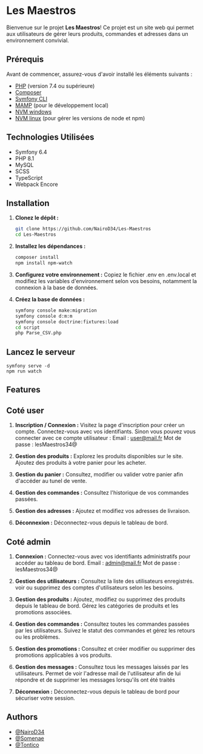 # Les Maestros

Bienvenue sur le projet **Les Maestros**! Ce projet est un site web qui permet aux utilisateurs de gérer leurs produits, commandes et adresses dans un environnement convivial.

## Prérequis

Avant de commencer, assurez-vous d'avoir installé les éléments suivants :

- [PHP](https://www.php.net/downloads) (version 7.4 ou supérieure)
- [Composer](https://getcomposer.org/download/)
- [Symfony CLI](https://symfony.com/download)
- [MAMP](https://www.mamp.info/en/) (pour le développement local)
- [NVM windows](https://github.com/coreybutler/nvm-windows)
- [NVM linux](https://github.com/nvm-sh/nvm) (pour gérer les versions de node et npm)

## Technologies Utilisées

- Symfony 6.4
- PHP 8.1
- MySQL
- SCSS
- TypeScript
- Webpack Encore

## Installation

1. **Clonez le dépôt :**

   ```bash
   git clone https://github.com/NairoD34/Les-Maestros
   cd Les-Maestros

2. **Installez les dépendances :**

    ```bash
    composer install
    npm install npm-watch

3. **Configurez votre environnement :**
Copiez le fichier .env en .env.local et modifiez les variables d'environnement selon vos besoins, notamment la connexion à la base de données.

4. **Créez la base de données :**
    ```bash
    symfony console make:migration
    symfony console d:m:m
    symfony console doctrine:fixtures:load
    cd script
    php Parse_CSV.php
    ```
    

## Lancez le serveur
    symfony serve -d
    npm run watch
## Features

## Coté user
1. **Inscription / Connexion :**
    Visitez la page d'inscription pour créer un compte.
    Connectez-vous avec vos identifiants.
    Sinon vous pouvez vous connecter avec ce compte utilisateur : 
    Email : user@mail.fr
    Mot de passe : lesMaestros34@

2. **Gestion des produits :**
    Explorez les produits disponibles sur le site.
    Ajoutez des produits à votre panier pour les acheter.

3. **Gestion du panier :**
    Consultez, modifier ou valider votre panier afin d'accéder au tunel de vente.

4. **Gestion des commandes :**
    Consultez l'historique de vos commandes passées.

5. **Gestion des adresses :**
    Ajoutez et modifiez vos adresses de livraison.

6. **Déconnexion :**
    Déconnectez-vous depuis le tableau de bord.

## Coté admin

1. **Connexion :**
    Connectez-vous avec vos identifiants administratifs pour accéder au tableau de bord.
    Email : admin@mail.fr
    Mot de passe : lesMaestros34@

2. **Gestion des utilisateurs :**
    Consultez la liste des utilisateurs enregistrés.
    voir ou supprimez des comptes d'utilisateurs selon les besoins.

3. **Gestion des produits :**
    Ajoutez, modifiez ou supprimez des produits depuis le tableau de bord.
    Gérez les catégories de produits et les promotions associées.

4. **Gestion des commandes :**
    Consultez toutes les commandes passées par les utilisateurs.
    Suivez le statut des commandes et gérez les retours ou les problèmes.
    
5. **Gestion des promotions :**
    Consultez et créer modifier ou supprimer des promotions applicables à vos produits.

6. **Gestion des messages :**
    Consultez tous les messages laissés par les utilisateurs.
    Permet de voir l'adresse mail de l'utilisateur afin de lui répondre et de supprimer    les messages lorsqu'ils ont été traités

7. **Déconnexion :**
    Déconnectez-vous depuis le tableau de bord pour sécuriser votre session.


## Authors

- [@NairoD34](https://www.github.com/NairoD34)
- [@Somenae](https://www.github.com/Somenae)
- [@Tontico](https://www.github.com/Tontico)


